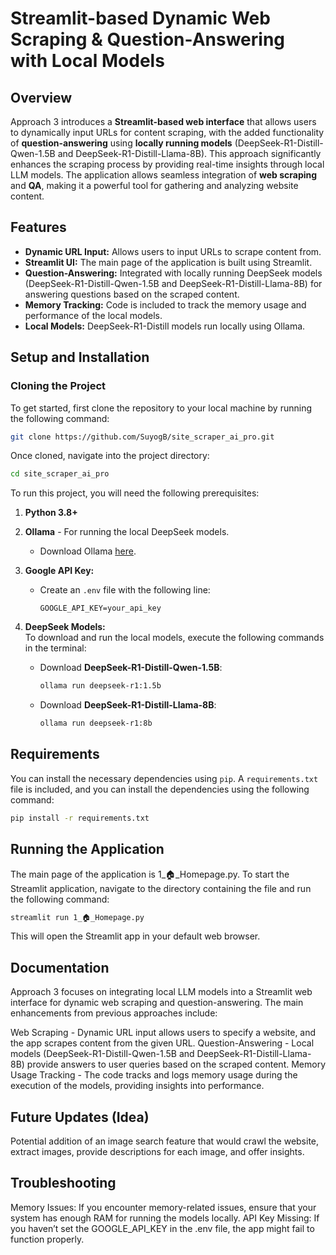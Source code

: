 # Streamlit-based Dynamic Web Scraping & Question-Answering with Local Models

## Overview

Approach 3 introduces a **Streamlit-based web interface** that allows users to dynamically input URLs for content scraping, with the added functionality of **question-answering** using **locally running models** (DeepSeek-R1-Distill-Qwen-1.5B and DeepSeek-R1-Distill-Llama-8B). This approach significantly enhances the scraping process by providing real-time insights through local LLM models. The application allows seamless integration of **web scraping** and **QA**, making it a powerful tool for gathering and analyzing website content.

## Features

- **Dynamic URL Input:** Allows users to input URLs to scrape content from.
- **Streamlit UI:** The main page of the application is built using Streamlit.
- **Question-Answering:** Integrated with locally running DeepSeek models (DeepSeek-R1-Distill-Qwen-1.5B and DeepSeek-R1-Distill-Llama-8B) for answering questions based on the scraped content.
- **Memory Tracking:** Code is included to track the memory usage and performance of the local models.
- **Local Models:** DeepSeek-R1-Distill models run locally using Ollama.

## Setup and Installation

### Cloning the Project

To get started, first clone the repository to your local machine by running the following command:

```bash
git clone https://github.com/SuyogB/site_scraper_ai_pro.git
```

Once cloned, navigate into the project directory:
```bash
cd site_scraper_ai_pro
```

To run this project, you will need the following prerequisites:

1. **Python 3.8+**  
2. **Ollama** - For running the local DeepSeek models.
   - Download Ollama [here](https://ollama.com/).

3. **Google API Key:**  
   - Create an `.env` file with the following line:  
     ```
     GOOGLE_API_KEY=your_api_key
     ```

4. **DeepSeek Models:**  
   To download and run the local models, execute the following commands in the terminal:

   - Download **DeepSeek-R1-Distill-Qwen-1.5B**:
     ```bash
     ollama run deepseek-r1:1.5b
     ```

   - Download **DeepSeek-R1-Distill-Llama-8B**:
     ```bash
     ollama run deepseek-r1:8b
     ```

## Requirements

You can install the necessary dependencies using `pip`. A `requirements.txt` file is included, and you can install the dependencies using the following command:

```bash
pip install -r requirements.txt
```

## Running the Application

The main page of the application is 1_🏠_Homepage.py. To start the Streamlit application, navigate to the directory containing the file and run the following command:

```bash
streamlit run 1_🏠_Homepage.py
```

This will open the Streamlit app in your default web browser.

## Documentation

Approach 3 focuses on integrating local LLM models into a Streamlit web interface for dynamic web scraping and question-answering. The main enhancements from previous approaches include:

Web Scraping - Dynamic URL input allows users to specify a website, and the app scrapes content from the given URL.
Question-Answering - Local models (DeepSeek-R1-Distill-Qwen-1.5B and DeepSeek-R1-Distill-Llama-8B) provide answers to user queries based on the scraped content.
Memory Usage Tracking - The code tracks and logs memory usage during the execution of the models, providing insights into performance.

## Future Updates (Idea)
Potential addition of an image search feature that would crawl the website, extract images, provide descriptions for each image, and offer insights.

## Troubleshooting
Memory Issues: If you encounter memory-related issues, ensure that your system has enough RAM for running the models locally.
API Key Missing: If you haven’t set the GOOGLE_API_KEY in the .env file, the app might fail to function properly.



